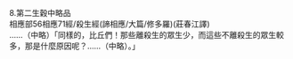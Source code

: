 8.第二生穀中略品  
相應部56相應71經/殺生經(諦相應/大篇/修多羅)(莊春江譯)  
……（中略）「同樣的，比丘們！那些離殺生的眾生少，而這些不離殺生的眾生較多，那是什麼原因呢？……（中略）。」  
  
  
